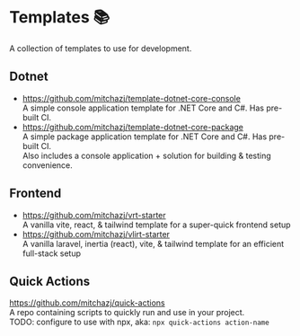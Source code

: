 # Templates 📚

A collection of templates to use for development.

## Dotnet
- https://github.com/mitchazj/template-dotnet-core-console <br />
  A simple console application template for .NET Core and C#. Has pre-built CI.
- https://github.com/mitchazj/template-dotnet-core-package <br />
  A simple package application template for .NET Core and C#. Has pre-built CI. <br />
  Also includes a console application + solution for building & testing convenience.
  
## Frontend
- https://github.com/mitchazj/vrt-starter <br />
  A vanilla vite, react, & tailwind template for a super-quick frontend setup
- https://github.com/mitchazj/vlirt-starter <br />
  A vanilla laravel, inertia (react), vite, & tailwind template for an efficient full-stack setup

## Quick Actions

https://github.com/mitchazj/quick-actions <br />
A repo containing scripts to quickly run and use in your project.<br />
TODO: configure to use with npx, aka: `npx quick-actions action-name`
